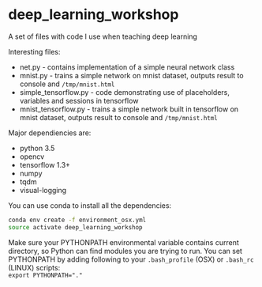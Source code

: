 # deep_learning_workshop

A set of files with code I use when teaching deep learning

Interesting files:
- net.py - contains implementation of a simple neural network class
- mnist.py - trains a simple network on mnist dataset, outputs result to console and `/tmp/mnist.html`
- simple_tensorflow.py - code demonstrating use of placeholders, variables and sessions in tensorflow
- mnist_tensorflow.py - trains a simple network built in tensorflow on mnist dataset, outputs result to console and `/tmp/mnist.html`

Major dependiencies are:
- python 3.5
- opencv
- tensorflow 1.3+
- numpy
- tqdm
- visual-logging

You can use conda to install all the dependencies:
```bash
conda env create -f environment_osx.yml
source activate deep_learning_workshop
```

Make sure your PYTHONPATH environmental variable contains current directory, so Python can find modules you are trying to run. You can set PYTHONPATH by adding following to your `.bash_profile` (OSX) or `.bash_rc` (LINUX) scripts:  
`export PYTHONPATH="."`
